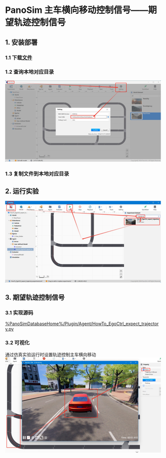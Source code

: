 # PanoSim 主车横向移动控制信号——期望轨迹控制信号

## 1. 安装部署

### 1.1 下载[文件](https://github.com/liyanlee/PanoSim_How_To/tree/main/EgoControl/expect_trajectory/PanoSimDatabase)

### 1.2 查询本地对应目录
![image](../../Bus/ego/docs/images/folder.jpg)

### 1.3 复制文件到本地对应目录

## 2. 运行实验
![image](docs/images/open.jpg)

## 3. 期望轨迹控制信号

### 3.1 实现源码
[%PanoSimDatabaseHome%/Plugin/Agent/HowTo_EgoCtrl_expect_trajectory.py](PanoSimDatabase/Plugin/Agent/HowTo_EgoCtrl_expect_trajectory.py)

### 3.2 可视化
通过仿真实验运行时设置轨迹控制主车横向移动
![image](docs/images/visualization.jpg)
